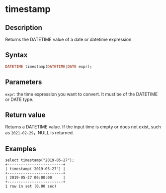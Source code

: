 # timestamp

## Description

Returns the DATETIME value of a date or datetime expression.

## Syntax

```Haskell
DATETIME timestamp(DATETIME|DATE expr);
```

## Parameters

`expr`: the time expression you want to convert. It must be of the DATETIME or DATE type.

## Return value

Returns a DATETIME value. If the input time is empty or does not exist, such as `2021-02-29`，NULL is returned.

## Examples

```Plain Text
select timestamp("2019-05-27");
+-------------------------+
| timestamp('2019-05-27') |
+-------------------------+
| 2019-05-27 00:00:00     |
+-------------------------+
1 row in set (0.00 sec)
```
